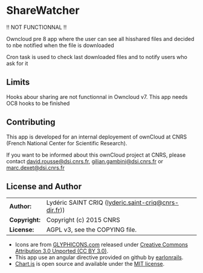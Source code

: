 # ShareWatcher

!! NOT FUNCTIONNAL !!

Owncloud pre 8 app where the user can see all hisshared files and decided to nbe notified when the file is downloaded


Cron task is used to check last downloaded files and to notify users who ask for it

## Limits 

Hooks abour sharing are not functionnal in Owncloud v7. This app needs OC8 hooks to be finished


## Contributing

This app is developed for an internal deployement of ownCloud at CNRS (French National Center for Scientific Research).

If you want to be informed about this ownCloud project at CNRS, please contact david.rousse@dsi.cnrs.fr, gilian.gambini@dsi.cnrs.fr or marc.dexet@dsi.cnrs.fr

## License and Author

|                      |                                          |
|:---------------------|:-----------------------------------------|
| **Author:**          | Lydéric SAINT CRIQ (lyderic.saint-criq@cnrs-dir.fr))
| **Copyright:**       | Copyright (c) 2015 CNRS
| **License:**         | AGPL v3, see the COPYING file.

* Icons are from [GLYPHICONS.com](http://glyphicons.com/) released under [Creative Commons Attribution 3.0 Unported (CC BY 3.0)](http://creativecommons.org/licenses/by/3.0/).
* This app use an angular directive provided on github by [earlonrails](http://earlonrails.github.io/angular-chartjs-directive/).
* [Chart.js](http://www.chartjs.org/) is open source and available under the [MIT license](http://opensource.org/licenses/MIT).
